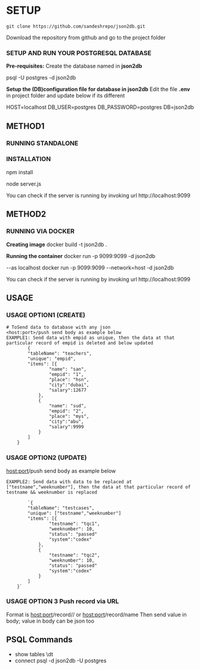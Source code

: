 # SETUP
`git clone https://github.com/sandeshrepo/json2db.git`

Download the repository from github and go to the project folder


### SETUP AND RUN YOUR POSTGRESQL DATABASE
**Pre-requisites:** Create the database named in **json2db**

psql -U postgres -d json2db

**Setup the (DB)configuration file for database in json2db**
Edit the file **.env** in project folder and update below if its different

HOST=localhost
DB_USER=postgres
DB_PASSWORD=postgres
DB=json2db


## METHOD1
### RUNNING STANDALONE

### INSTALLATION
npm install

node server.js

You can check if the server is running by invoking url http://localhost:9099


## METHOD2
### RUNNING VIA DOCKER

**Creating image**
docker build -t json2db .

**Running the container**
docker run -p 9099:9099 -d json2db

--as localhost 
docker run -p 9099:9099 --network=host -d json2db

You can check if the server is running by invoking url http://localhost:9099


## USAGE

### USAGE OPTION1 (CREATE)
    # ToSend data to database with any json
    <host:port>/push send body as example below
    EXAMPLE1: Send data with empid as unique, then the data at that particular record of empid is deleted and below updated
            {
        	"tableName": "teachers",
        	"unique": "empid",
        	"items": [{
        			"name": "san",
                    "empid": "1",
        			"place": "hsn",
        			"city":"dubai",
        			"salary":12677
        		},
        		{
        			"name": "sud",
                    "empid": "2",
        			"place": "mys",
        			"city":"abu",
        			"salary":9999
        		}
        	]
        }

### USAGE OPTION2 (UPDATE)
<host:port>/push send body as example below 

    EXAMPLE2: Send data with data to be replaced at ["testname","weeknumber"], then the data at that particular record of testname && weeknumber is replaced
    
            `{
        	"tableName": "testcases",
        	"unique": ["testname","weeknumber"]
        	"items": [{
        			"testname": "tqc1",
                    "weeknumber": 10,
                    "status": "passed"
        			"system":"codex"
        		},
                {
        			"testname": "tqc2",
                    "weeknumber": 10,
                    "status": "passed"
        			"system":"codex"
        		}
        	]
        }`
        
        
### USAGE OPTION 3 Push record via URL

Format is <host:port>/record/<name>/<value> 
or 
<host:port>/record/name 
Then send value in body; value in body can be json too

## PSQL Commands
-  show tables 
\dt
-   connect 
psql -d json2db -U postgres
